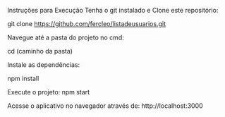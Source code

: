 Instruções para Execução
Tenha o git instalado e 
Clone este repositório:

git clone https://github.com/fercleo/listadeusuarios.git

Navegue até a pasta do projeto no cmd:

cd (caminho da pasta)

Instale as dependências:

npm install

Execute o projeto:
npm start

Acesse o aplicativo no navegador através de:
http://localhost:3000
